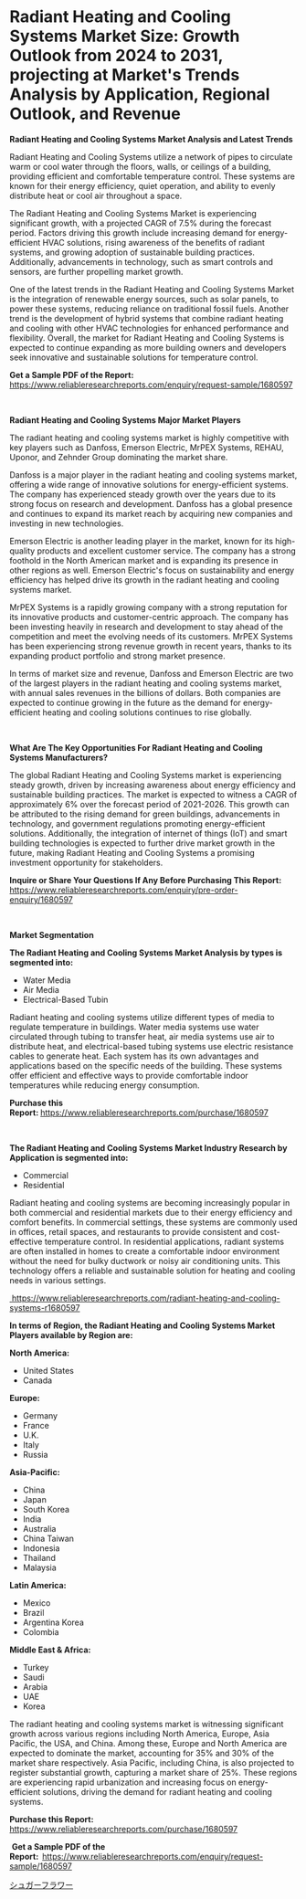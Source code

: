 <p><h1>Radiant Heating and Cooling Systems Market Size: Growth Outlook from 2024 to 2031, projecting at Market's Trends Analysis by Application, Regional Outlook, and Revenue</h1></p><p><strong>Radiant Heating and Cooling Systems Market Analysis and Latest Trends</strong></p>
<p><p>Radiant Heating and Cooling Systems utilize a network of pipes to circulate warm or cool water through the floors, walls, or ceilings of a building, providing efficient and comfortable temperature control. These systems are known for their energy efficiency, quiet operation, and ability to evenly distribute heat or cool air throughout a space.</p><p>The Radiant Heating and Cooling Systems Market is experiencing significant growth, with a projected CAGR of 7.5% during the forecast period. Factors driving this growth include increasing demand for energy-efficient HVAC solutions, rising awareness of the benefits of radiant systems, and growing adoption of sustainable building practices. Additionally, advancements in technology, such as smart controls and sensors, are further propelling market growth.</p><p>One of the latest trends in the Radiant Heating and Cooling Systems Market is the integration of renewable energy sources, such as solar panels, to power these systems, reducing reliance on traditional fossil fuels. Another trend is the development of hybrid systems that combine radiant heating and cooling with other HVAC technologies for enhanced performance and flexibility. Overall, the market for Radiant Heating and Cooling Systems is expected to continue expanding as more building owners and developers seek innovative and sustainable solutions for temperature control.</p></p>
<p><strong>Get a Sample PDF of the Report:&nbsp;</strong> <a href="https://www.reliableresearchreports.com/enquiry/request-sample/1680597">https://www.reliableresearchreports.com/enquiry/request-sample/1680597</a></p>
<p>&nbsp;</p>
<p><strong>Radiant Heating and Cooling Systems Major Market Players</strong></p>
<p><p>The radiant heating and cooling systems market is highly competitive with key players such as Danfoss, Emerson Electric, MrPEX Systems, REHAU, Uponor, and Zehnder Group dominating the market share. </p><p>Danfoss is a major player in the radiant heating and cooling systems market, offering a wide range of innovative solutions for energy-efficient systems. The company has experienced steady growth over the years due to its strong focus on research and development. Danfoss has a global presence and continues to expand its market reach by acquiring new companies and investing in new technologies.</p><p>Emerson Electric is another leading player in the market, known for its high-quality products and excellent customer service. The company has a strong foothold in the North American market and is expanding its presence in other regions as well. Emerson Electric's focus on sustainability and energy efficiency has helped drive its growth in the radiant heating and cooling systems market.</p><p>MrPEX Systems is a rapidly growing company with a strong reputation for its innovative products and customer-centric approach. The company has been investing heavily in research and development to stay ahead of the competition and meet the evolving needs of its customers. MrPEX Systems has been experiencing strong revenue growth in recent years, thanks to its expanding product portfolio and strong market presence.</p><p>In terms of market size and revenue, Danfoss and Emerson Electric are two of the largest players in the radiant heating and cooling systems market, with annual sales revenues in the billions of dollars. Both companies are expected to continue growing in the future as the demand for energy-efficient heating and cooling solutions continues to rise globally.</p></p>
<p>&nbsp;</p>
<p><strong>What Are The Key Opportunities For Radiant Heating and Cooling Systems Manufacturers?</strong></p>
<p><p>The global Radiant Heating and Cooling Systems market is experiencing steady growth, driven by increasing awareness about energy efficiency and sustainable building practices. The market is expected to witness a CAGR of approximately 6% over the forecast period of 2021-2026. This growth can be attributed to the rising demand for green buildings, advancements in technology, and government regulations promoting energy-efficient solutions. Additionally, the integration of internet of things (IoT) and smart building technologies is expected to further drive market growth in the future, making Radiant Heating and Cooling Systems a promising investment opportunity for stakeholders.</p></p>
<p><strong>Inquire or Share Your Questions If Any Before Purchasing This Report:</strong> <a href="https://www.reliableresearchreports.com/enquiry/pre-order-enquiry/1680597">https://www.reliableresearchreports.com/enquiry/pre-order-enquiry/1680597</a></p>
<p>&nbsp;</p>
<p><strong>Market Segmentation</strong></p>
<p><strong>The Radiant Heating and Cooling Systems Market Analysis by types is segmented into:</strong></p>
<p><ul><li>Water Media</li><li>Air Media</li><li>Electrical-Based Tubin</li></ul></p>
<p><p>Radiant heating and cooling systems utilize different types of media to regulate temperature in buildings. Water media systems use water circulated through tubing to transfer heat, air media systems use air to distribute heat, and electrical-based tubing systems use electric resistance cables to generate heat. Each system has its own advantages and applications based on the specific needs of the building. These systems offer efficient and effective ways to provide comfortable indoor temperatures while reducing energy consumption.</p></p>
<p><strong>Purchase this Report:&nbsp;</strong><a href="https://www.reliableresearchreports.com/purchase/1680597">https://www.reliableresearchreports.com/purchase/1680597</a></p>
<p>&nbsp;</p>
<p><strong>The Radiant Heating and Cooling Systems Market Industry Research by Application is segmented into:</strong></p>
<p><ul><li>Commercial</li><li>Residential</li></ul></p>
<p><p>Radiant heating and cooling systems are becoming increasingly popular in both commercial and residential markets due to their energy efficiency and comfort benefits. In commercial settings, these systems are commonly used in offices, retail spaces, and restaurants to provide consistent and cost-effective temperature control. In residential applications, radiant systems are often installed in homes to create a comfortable indoor environment without the need for bulky ductwork or noisy air conditioning units. This technology offers a reliable and sustainable solution for heating and cooling needs in various settings.</p></p>
<p><a href="https://www.reliableresearchreports.com/radiant-heating-and-cooling-systems-r1680597">&nbsp;https://www.reliableresearchreports.com/radiant-heating-and-cooling-systems-r1680597</a></p>
<p><strong>In terms of Region, the Radiant Heating and Cooling Systems Market Players available by Region are:</strong></p>
<p>
    <p> <strong> North America: </strong>
        <ul>
            <li>United States</li>
            <li>Canada</li>
        </ul>
        </p> 
    <p> <strong> Europe: </strong>
        <ul>
            <li>Germany</li>
            <li>France</li>
            <li>U.K.</li>
            <li>Italy</li>
            <li>Russia</li>
        </ul>
        </p> 
    <p> <strong> Asia-Pacific: </strong>
        <ul>
            <li>China</li>
            <li>Japan</li>
            <li>South Korea</li>
            <li>India</li>
            <li>Australia</li>
            <li>China Taiwan</li>
            <li>Indonesia</li>
            <li>Thailand</li>
            <li>Malaysia</li>
        </ul>
        </p> 
    <p> <strong> Latin America: </strong>
        <ul>
            <li>Mexico</li>
            <li>Brazil</li>
            <li>Argentina Korea</li>
            <li>Colombia</li>
        </ul>
        </p> 
    <p> <strong> Middle East & Africa: </strong>
        <ul>
            <li>Turkey</li>
            <li>Saudi</li>
            <li>Arabia</li>
            <li>UAE</li>
            <li>Korea</li>
        </ul>
    </p>
    </p>
<p><p>The radiant heating and cooling systems market is witnessing significant growth across various regions including North America, Europe, Asia Pacific, the USA, and China. Among these, Europe and North America are expected to dominate the market, accounting for 35% and 30% of the market share respectively. Asia Pacific, including China, is also projected to register substantial growth, capturing a market share of 25%. These regions are experiencing rapid urbanization and increasing focus on energy-efficient solutions, driving the demand for radiant heating and cooling systems.</p></p>
<p><strong>Purchase this Report: </strong><a href="https://www.reliableresearchreports.com/purchase/1680597">https://www.reliableresearchreports.com/purchase/1680597</a></p>
<p>&nbsp;<strong>Get a Sample PDF of the Report:&nbsp;&nbsp;</strong><a href="https://www.reliableresearchreports.com/enquiry/request-sample/1680597">https://www.reliableresearchreports.com/enquiry/request-sample/1680597</a></p>
<p><strong></strong></p>
<p><p><a href="https://github.com/Sophiaard2003/Market-Research-Report-List-1/blob/main/319640221832.md">シュガーフラワー</a></p></p>
